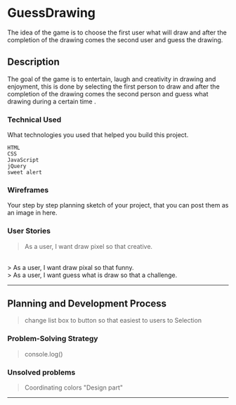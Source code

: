
# GuessDrawing

The idea of the game is to choose the first user what will draw and after the completion of the drawing comes the second user and guess the drawing.
## Description

The goal of the game is to entertain, laugh and creativity in drawing and enjoyment, this is done by selecting the first person to draw and after the completion of the drawing comes the second person and guess what drawing during a certain time .

### Technical Used
What technologies you used that helped you build this project. 

```
HTML
CSS
JavaScript
jQuery
sweet alert
```

### Wireframes

Your step by step planning sketch of your project, that you can post them as an image in here.

### User Stories

> As a user, I want draw pixel so that creative.
<br>
> As a user, I want draw pixal so that funny.
<br>
> As a user, I want guess what is draw so that a challenge.




---

## Planning and Development Process

>change list box to button so that easiest to users to Selection

### Problem-Solving Strategy

>console.log()

### Unsolved problems

> Coordinating colors "Design part"


---

<!-- ## Acknowledgments

* Hat tip to anyone whose code was used
* Inspiration
* etc

---

 ## References -->
